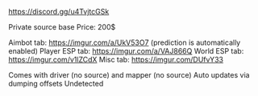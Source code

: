 https://discord.gg/u4TvjtcGSk

Private source base
Price: 200$

Aimbot tab: https://imgur.com/a/UkV53O7 (prediction is automatically enabled)
Player ESP tab: https://imgur.com/a/VAJ866Q 
World ESP tab: https://imgur.com/v1lZCdX
Misc tab: https://imgur.com/DUfvY33
 
Comes with driver (no source) and mapper (no source)
Auto updates via dumping offsets
Undetected 
